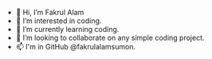 - 👋 Hi, I’m Fakrul Alam
- 👀 I’m interested in coding.
- 🌱 I’m currently learning coding.
- 💞️ I’m looking to collaborate on any simple coding project.
- 📫 I'm in GitHub @fakrulalamsumon.

<!---
fakrulalamsumon/fakrulalamsumon is a ✨ special ✨ repository because its `README.md` (this file) appears on your GitHub profile.
You can click the Preview link to take a look at your changes.
--->
